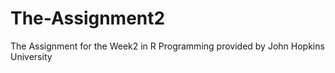 # The-Assignment2
The Assignment for the Week2 in R Programming provided by John Hopkins University
